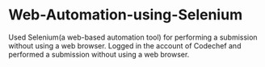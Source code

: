# Web-Automation-using-Selenium

Used Selenium(a web-based automation tool) for performing a submission without using a web browser.
Logged in the account of Codechef and performed a submission without using a web browser.
